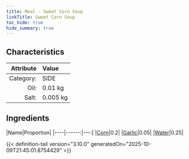 ```yaml
---
title: Meal - Sweet Corn Soup
linkTitle: Sweet Corn Soup
toc_hide: true
hide_summary: true
---
```

<!-- This is generated by the MarsSim HelpGenertor, do not edit. -->


## Characteristics

| Attribute   | Value |
|--------:|:------|
|Category:|SIDE|
|Oil:|0.01 kg|
|Salt:|0.005 kg|

## Ingredients

|Name|Proportion|
|----|------:|---:|
|[Corn](/docs/definitions/resource/corn)|0.2|
|[Garlic](/docs/definitions/resource/garlic)|0.05|
|[Water](/docs/definitions/resource/water)|0.25|




{{< definition-tail version="3.10.0" generatedOn="2025-10-09T21:45:01.8754429" >}}

